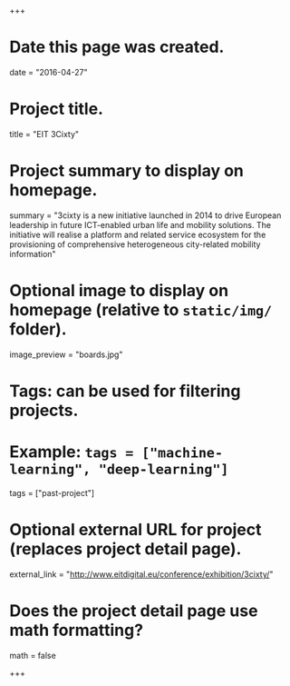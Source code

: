 +++
# Date this page was created.
date = "2016-04-27"

# Project title.
title = "EIT 3Cixty"

# Project summary to display on homepage.
summary = "3cixty is a new initiative launched in 2014 to drive European leadership in future ICT-enabled urban life and mobility solutions. The initiative will realise a platform and related service ecosystem for the provisioning of comprehensive heterogeneous city-related mobility information"

# Optional image to display on homepage (relative to `static/img/` folder).
image_preview = "boards.jpg"

# Tags: can be used for filtering projects.
# Example: `tags = ["machine-learning", "deep-learning"]`
tags = ["past-project"]

# Optional external URL for project (replaces project detail page).
external_link = "http://www.eitdigital.eu/conference/exhibition/3cixty/"

# Does the project detail page use math formatting?
math = false

+++

